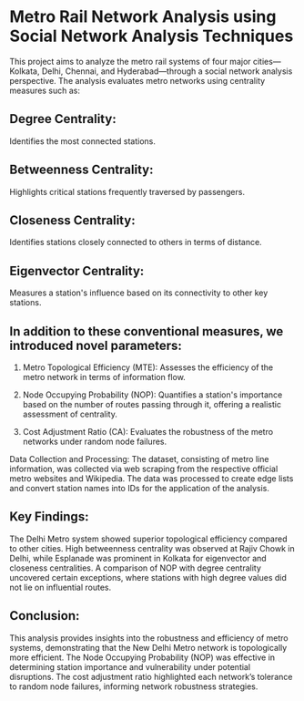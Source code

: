 # Metro Rail Network Analysis using Social Network Analysis Techniques
This project aims to analyze the metro rail systems of four major cities—Kolkata, Delhi, Chennai, and Hyderabad—through a social network analysis perspective. The analysis evaluates metro networks using centrality measures such as:

## Degree Centrality: 
Identifies the most connected stations.
## Betweenness Centrality: 
Highlights critical stations frequently traversed by passengers.
## Closeness Centrality: 
Identifies stations closely connected to others in terms of distance.
## Eigenvector Centrality: 
Measures a station's influence based on its connectivity to other key stations.

## In addition to these conventional measures, we introduced novel parameters:

1. Metro Topological Efficiency (MTE): Assesses the efficiency of the metro network in terms of information flow.

2. Node Occupying Probability (NOP): Quantifies a station's importance based on the number of routes passing through it, offering a realistic assessment of centrality.

3. Cost Adjustment Ratio (CA): Evaluates the robustness of the metro networks under random node failures.

Data Collection and Processing:
The dataset, consisting of metro line information, was collected via web scraping from the respective official metro websites and Wikipedia. The data was processed to create edge lists and convert station names into IDs for the application of the analysis.

## Key Findings:
The Delhi Metro system showed superior topological efficiency compared to other cities.
High betweenness centrality was observed at Rajiv Chowk in Delhi, while Esplanade was prominent in Kolkata for eigenvector and closeness centralities.
A comparison of NOP with degree centrality uncovered certain exceptions, where stations with high degree values did not lie on influential routes.
## Conclusion:
This analysis provides insights into the robustness and efficiency of metro systems, demonstrating that the New Delhi Metro network is topologically more efficient. The Node Occupying Probability (NOP) was effective in determining station importance and vulnerability under potential disruptions. The cost adjustment ratio highlighted each network’s tolerance to random node failures, informing network robustness strategies.
